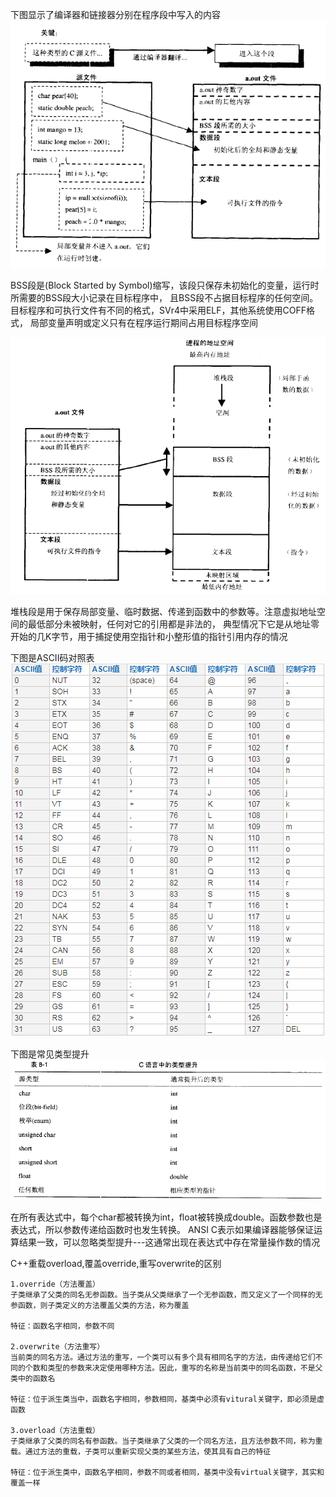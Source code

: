 下图显示了编译器和链接器分别在程序段中写入的内容
![image](https://github.com/dwjlw1314/DWJ-RESUME/raw/master/PictureSource/1.1.1.jpg)

BSS段是(Block Started by Symbol)缩写，该段只保存未初始化的变量，运行时所需要的BSS段大小记录在目标程序中，
且BSS段不占据目标程序的任何空间。目标程序和可执行文件有不同的格式，SVr4中采用ELF，其他系统使用COFF格式，
局部变量声明或定义只有在程序运行期间占用目标程序空间

![image](https://github.com/dwjlw1314/DWJ-RESUME/raw/master/PictureSource/1.1.2.jpg)

堆栈段是用于保存局部变量、临时数据、传递到函数中的参数等。注意虚拟地址空间的最低部分未被映射，任何对它的引用都是非法的，
典型情况下它是从地址零开始的几K字节，用于捕捉使用空指针和小整形值的指针引用内存的情况

下图是ASCII码对照表
![image](https://github.com/dwjlw1314/DWJ-RESUME/raw/master/PictureSource/1.1.3.jpg)

下图是常见类型提升
![image](https://github.com/dwjlw1314/DWJ-RESUME/raw/master/PictureSource/1.1.4.jpg)

在所有表达式中，每个char都被转换为int，float被转换成double。函数参数也是表达式，所以参数传递给函数时也发生转换。
ANSI C表示如果编译器能够保证运算结果一致，可以忽略类型提升---这通常出现在表达式中存在常量操作数的情况

C++重载overload,覆盖override,重写overwrite的区别
```
1.override（方法覆盖）
子类继承了父类的同名无参函数。当子类从父类继承了一个无参函数，而又定义了一个同样的无参函数，则子类定义的方法覆盖父类的方法，称为覆盖

特征：函数名字相同，参数不同

2.overwrite（方法重写）
当前类的同名方法。通过方法的重写，一个类可以有多个具有相同名字的方法，由传递给它们不同的个数和类型的参数来决定使用哪种方法。因此，重写的名称是当前类中的同名函数，不是父类中的函数名

特征：位于派生类当中，函数名字相同，参数相同，基类中必须有vitural关键字，即必须是虚函数

3.overload（方法重载）
子类继承了父类的同名有参函数。当子类继承了父类的一个同名方法，且方法参数不同，称为重载。通过方法的重载，子类可以重新实现父类的某些方法，使其具有自己的特征

特征：位于派生类中，函数名字相同，参数不同或者相同，基类中没有virtual关键字，其实和覆盖一样
```
